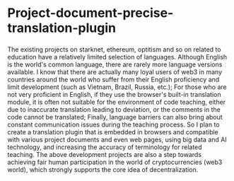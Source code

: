 # Project-document-precise-translation-plugin
###
The existing projects on starknet, ethereum, optitism and so on related to education have a relatively limited selection of languages. Although English is the world's common language, there are rarely more language versions available. I know that there are actually many loyal users of web3 in many countries around the world who suffer from their English proficiency and limit development (such as Vietnam, Brazil, Russia, etc.); For those who are not very proficient in English, if they use the browser's built-in translation module, it is often not suitable for the environment of code teaching, either due to inaccurate translation leading to deviation, or the comments in the code cannot be translated; Finally, language barriers can also bring about constant communication issues during the teaching process. So I plan to create a translation plugin that is embedded in browsers and compatible with various project documents and even web pages, using big data and AI technology, and increasing the accuracy of terminology for related teaching.
The above development projects are also a step towards achieving fair human participation in the world of cryptocurrencies (web3 world), which strongly supports the core idea of decentralization.
###
